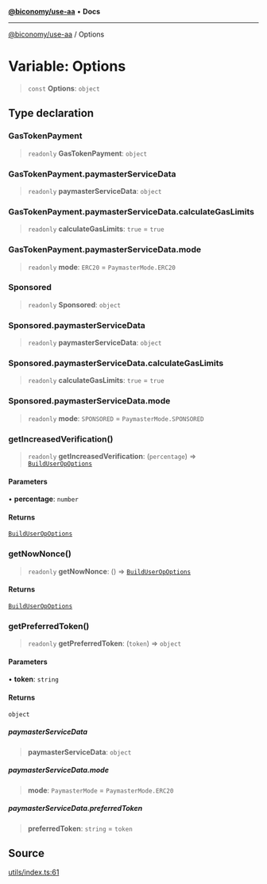 [**@biconomy/use-aa**](../README.md) • **Docs**

***

[@biconomy/use-aa](../globals.md) / Options

# Variable: Options

> `const` **Options**: `object`

## Type declaration

### GasTokenPayment

> `readonly` **GasTokenPayment**: `object`

### GasTokenPayment.paymasterServiceData

> `readonly` **paymasterServiceData**: `object`

### GasTokenPayment.paymasterServiceData.calculateGasLimits

> `readonly` **calculateGasLimits**: `true` = `true`

### GasTokenPayment.paymasterServiceData.mode

> `readonly` **mode**: `ERC20` = `PaymasterMode.ERC20`

### Sponsored

> `readonly` **Sponsored**: `object`

### Sponsored.paymasterServiceData

> `readonly` **paymasterServiceData**: `object`

### Sponsored.paymasterServiceData.calculateGasLimits

> `readonly` **calculateGasLimits**: `true` = `true`

### Sponsored.paymasterServiceData.mode

> `readonly` **mode**: `SPONSORED` = `PaymasterMode.SPONSORED`

### getIncreasedVerification()

> `readonly` **getIncreasedVerification**: (`percentage`) => [`BuildUserOpOptions`](../type-aliases/BuildUserOpOptions.md)

#### Parameters

• **percentage**: `number`

#### Returns

[`BuildUserOpOptions`](../type-aliases/BuildUserOpOptions.md)

### getNowNonce()

> `readonly` **getNowNonce**: () => [`BuildUserOpOptions`](../type-aliases/BuildUserOpOptions.md)

#### Returns

[`BuildUserOpOptions`](../type-aliases/BuildUserOpOptions.md)

### getPreferredToken()

> `readonly` **getPreferredToken**: (`token`) => `object`

#### Parameters

• **token**: `string`

#### Returns

`object`

##### paymasterServiceData

> **paymasterServiceData**: `object`

##### paymasterServiceData.mode

> **mode**: `PaymasterMode` = `PaymasterMode.ERC20`

##### paymasterServiceData.preferredToken

> **preferredToken**: `string` = `token`

## Source

[utils/index.ts:61](https://github.com/bcnmy/useAA/blob/main/src/utils/index.ts#L61)
